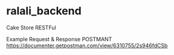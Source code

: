 # ralali_backend
Cake Store RESTFul

Example Request & Response POSTMANT
https://documenter.getpostman.com/view/6310755/2s946fdCSb


